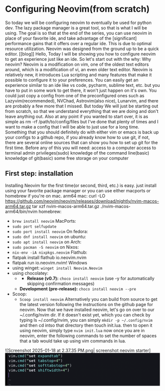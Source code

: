 # Configuring Neovim(from scratch)
So today we will be configuring neovim to eventually be used for python dev. 
The lazy package manager is a great tool, so that is what I will be using. 
The goal is so that at the end of the series, you can use neovim in place
of your favorite ide, and take advantage of the [significant] performance 
gains that it offers over a regular ide. This is due to optimal resource 
utilization. Neovim was designed from the ground up to be a quick editor.
[[blog]]
Hello,
Today I will be showing you how to configure neovim to get an experience just like an ide. 
So let's start out with the why:
Why neovim? 
Neovim is a modification on vim, one of the oldest text editors around, which is a modification of vi, an even older text editor. Neovim is relatively new, it introduces Lua scripting and many features that make it possible to configure it to your preferences. 
You can easily get an experience similar to an ide like vs code, pycharm, sublime text, etc. but you have to put in some work to get there, it won't just happen on it's own. You could just copy a config from one of the preconfigured ones such as Lazyvim(recommended), NVChad, Astrovim(also nice), Lunarvim, and there are probably a few more that I missed. But today We will just be starting out from scratch, so that we understand everything that we are doing and don't leave anything out. 
Also at any point if you wanted to start over, it is as simple as rm -rf /path/to/config/files but I've done that plenty of times and I want to make a config that I will be able to just use for a long time. 
Something that you should definitely do with either vim or emacs is back up your configs to a github repo, if you already know how to use git, if not, there are several online sources that can show you how to set up git for the first time. Before any of this you will need:
access to a computer
access to terminal
admin privileges(sudo)
knowledge of the command line(basic)
knowledge of git(basic)
some free storage on your computer
## First step: installation
Installing Neovim for the first time(or second, third, etc.) is easy. just install using your favorite package manager or you can use either macports or homebrew if you're on mac. 
arm64 mac: 
curl -LO https://github.com/neovim/neovim/releases/download/nightly/nvim-macos-arm64.tar.gz
tar xzf nvim-macos-arm64.tar.gz
./nvim-macos-arm64/bin/nvim
homebrew:
- `brew install neovim`
MacPorts:
- `sudo port selfupdate`
- `sudo port install neovim`
On fedora: 
- `sudo dnf install neovim`
on ubuntu: 
- `sudo apt install neovim`
on Arch:
- `sudo pacman -S neovim`
on Nixos:
- `nix-env -iA nixpkgs.neovim`
Flathub:
- flatpak install flathub io.neovim.nvim
- flatpak run io.neovim.nvim!
Windows
- using winget: `winget install Neovim.Neovim`
- using chocolatey:
	- - **Release (v0.7):** `choco install neovim` (use -y for automatically skipping confirmation messages)
	- **Development (pre-release):** `choco install neovim --pre`
- Scoop:
	- `Scoop install neovim`
Alternatively you can build from source to get the latest version following the instructions on the github page for neovim.
Now that we have installed neovim, let's go on over to our ~/.config/nvim dir. If it doesn't exist yet, which you can check by typing ls ~/.config/nvim, you can simply `mkdir -p ~/.config/nvim` and then cd intso that directory then touch init.lua. 
then to open it using neovim, simply type `nvim init.lua`
now once you are in neovim, 
enter the following commands to set the number of spaces that a tab would take up using vim commands in lua.

![Screenshot 2025-01-18 at 2.37.35 PM.png| screenshot neovim starter]
![alt text](<Screenshot 2025-01-18 at 2.37.35 PM.png>)
